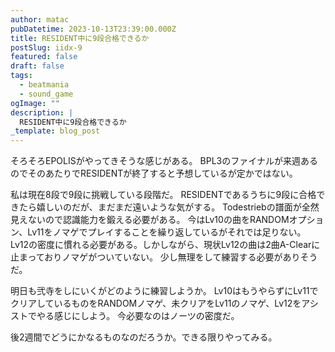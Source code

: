 ```yaml
---
author: matac
pubDatetime: 2023-10-13T23:39:00.000Z
title: RESIDENT中に9段合格できるか
postSlug: iidx-9
featured: false
draft: false
tags:
  - beatmania
  - sound_game
ogImage: ""
description: |
  RESIDENT中に9段合格できるか
_template: blog_post
---
```


そろそろEPOLISがやってきそうな感じがある。
BPL3のファイナルが来週あるのでそのあたりでRESIDENTが終了すると予想しているが定かではない。

私は現在8段で9段に挑戦している段階だ。
RESIDENTであるうちに9段に合格できたら嬉しいのだが、まだまだ遠いような気がする。
Todestriebの譜面が全然見えないので認識能力を鍛える必要がある。
今はLv10の曲をRANDOMオプション、Lv11をノマゲでプレイすることを繰り返しているがそれでは足りない。
Lv12の密度に慣れる必要がある。しかしながら、現状Lv12の曲は2曲A-Clearに止まっておりノマゲがついていない。
少し無理をして練習する必要がありそうだ。

明日も弐寺をしにいくがどのように練習しようか。
Lv10はもうやらずにLv11でクリアしているものをRANDOMノマゲ、未クリアをLv11のノマゲ、Lv12をアシストでやる感じにしよう。
今必要なのはノーツの密度だ。

後2週間でどうにかなるものなのだろうか。できる限りやってみる。
